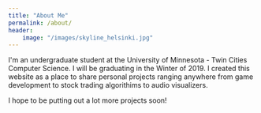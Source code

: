 ```yaml
---
title: "About Me"
permalink: /about/
header: 
    image: "/images/skyline_helsinki.jpg"
--- 
```


I'm an undergraduate student at the University of Minnesota - Twin Cities Computer Science. I will be graduating in the Winter of 2019. I created this website as a place to share personal projects ranging anywhere from game development to stock trading algorithims to audio visualizers. 

I hope to be putting out a lot more projects soon!